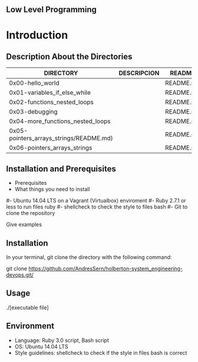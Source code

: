 ## Low Level Programming
# Introduction
## Description About the Directories
DIRECTORY|DESCRIPCION|README|
---------|-----------|------|
|0x00-hello_world|	|README.md|
|0x01-variables_if_else_while|	|README.md|
|0x02-functions_nested_loops|	|README.md|
|0x03-debugging|	|README.md|
|0x04-more_functions_nested_loops|	|README.md|
|0x05-pointers_arrays_strings/README.md)|	|README.md|
|0x06-pointers_arrays_strings|	|README.md|

## Installation and Prerequisites
* Prerequisites
* What things you need to install

#- Ubuntu 14.04 LTS on a Vagrant (Virtualbox) enviroment
#- Ruby 2.7.1 or less to run files ruby
#- shellcheck to check the style to files bash
#- Git to clone the repository

Give examples

## Installation
In your terminal, git clone the directory with the following command:

git clone https://github.com/AndresSern/holberton-system_engineering-devops.git/

## Usage

./[executable file]

## Environment

* Language: Ruby 3.0 script, Bash script
* OS: Ubuntu 14.04 LTS
* Style guidelines: shellcheck to check if the style in files bash is correct

